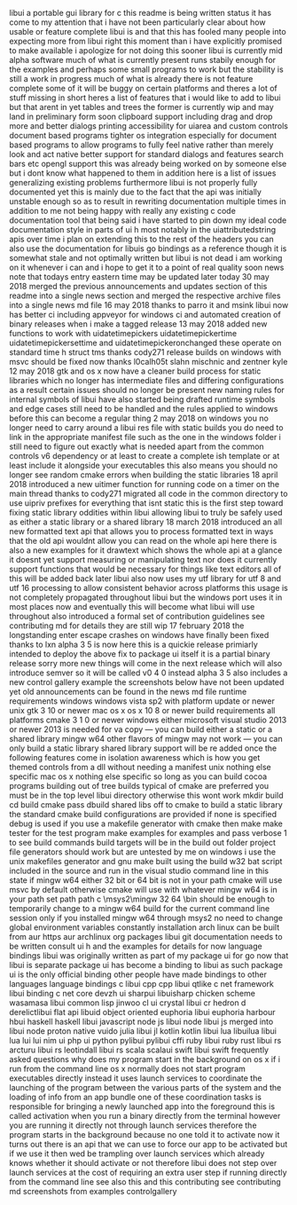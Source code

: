 libui a portable gui library for c this readme is being written status it has come to my attention that i have not been particularly clear about how usable or feature complete libui is and that this has fooled many people into expecting more from libui right this moment than i have explicitly promised to make available i apologize for not doing this sooner libui is currently mid alpha software much of what is currently present runs stabily enough for the examples and perhaps some small programs to work but the stability is still a work in progress much of what is already there is not feature complete some of it will be buggy on certain platforms and theres a lot of stuff missing in short heres a list of features that i would like to add to libui but that arent in yet tables and trees the former is currently wip and may land in preliminary form soon clipboard support including drag and drop more and better dialogs printing accessibility for uiarea and custom controls document based programs tighter os integration especially for document based programs to allow programs to fully feel native rather than merely look and act native better support for standard dialogs and features search bars etc opengl support this was already being worked on by someone else but i dont know what happened to them in addition here is a list of issues generalizing existing problems furthermore libui is not properly fully documented yet this is mainly due to the fact that the api was initially unstable enough so as to result in rewriting documentation multiple times in addition to me not being happy with really any existing c code documentation tool that being said i have started to pin down my ideal code documentation style in parts of ui h most notably in the uiattributedstring apis over time i plan on extending this to the rest of the headers you can also use the documentation for libuis go bindings as a reference though it is somewhat stale and not optimally written but libui is not dead i am working on it whenever i can and i hope to get it to a point of real quality soon news note that todays entry eastern time may be updated later today 30 may 2018 merged the previous announcements and updates section of this readme into a single news section and merged the respective archive files into a single news md file 16 may 2018 thanks to parro it and msink libui now has better ci including appveyor for windows ci and automated creation of binary releases when i make a tagged release 13 may 2018 added new functions to work with uidatetimepickers uidatetimepickertime uidatetimepickersettime and uidatetimepickeronchanged these operate on standard time h struct tms thanks cody271 release builds on windows with msvc should be fixed now thanks l0calh05t slahn mischnic and zentner kyle 12 may 2018 gtk and os x now have a cleaner build process for static libraries which no longer has intermediate files and differing configurations as a result certain issues should no longer be present new naming rules for internal symbols of libui have also started being drafted runtime symbols and edge cases still need to be handled and the rules applied to windows before this can become a regular thing 2 may 2018 on windows you no longer need to carry around a libui res file with static builds you do need to link in the appropriate manifest file such as the one in the windows folder i still need to figure out exactly what is needed apart from the common controls v6 dependency or at least to create a complete ish template or at least include it alongside your executables this also means you should no longer see random cmake errors when building the static libraries 18 april 2018 introduced a new uitimer function for running code on a timer on the main thread thanks to cody271 migrated all code in the common directory to use uipriv prefixes for everything that isnt static this is the first step toward fixing static library oddities within libui allowing libui to truly be safely used as either a static library or a shared library 18 march 2018 introduced an all new formatted text api that allows you to process formatted text in ways that the old api wouldnt allow you can read on the whole api here there is also a new examples for it drawtext which shows the whole api at a glance it doesnt yet support measuring or manipulating text nor does it currently support functions that would be necessary for things like text editors all of this will be added back later libui also now uses my utf library for utf 8 and utf 16 processing to allow consistent behavior across platforms this usage is not completely propagated throughout libui but the windows port uses it in most places now and eventually this will become what libui will use throughout also introduced a formal set of contribution guidelines see contributing md for details they are still wip 17 february 2018 the longstanding enter escape crashes on windows have finally been fixed thanks to lxn alpha 3 5 is now here this is a quickie release primiarly intended to deploy the above fix to package ui itself it is a partial binary release sorry more new things will come in the next release which will also introduce semver so it will be called v0 4 0 instead alpha 3 5 also includes a new control gallery example the screenshots below have not been updated yet old announcements can be found in the news md file runtime requirements windows windows vista sp2 with platform update or newer unix gtk 3 10 or newer mac os x os x 10 8 or newer build requirements all platforms cmake 3 1 0 or newer windows either microsoft visual studio 2013 or newer 2013 is needed for va copy — you can build either a static or a shared library mingw w64 other flavors of mingw may not work — you can only build a static library shared library support will be re added once the following features come in isolation awareness which is how you get themed controls from a dll without needing a manifest unix nothing else specific mac os x nothing else specific so long as you can build cocoa programs building out of tree builds typical of cmake are preferred you must be in the top level libui directory otherwise this wont work mkdir build cd build cmake pass dbuild shared libs off to cmake to build a static library the standard cmake build configurations are provided if none is specified debug is used if you use a makefile generator with cmake then make make tester for the test program make examples for examples and pass verbose 1 to see build commands build targets will be in the build out folder project file generators should work but are untested by me on windows i use the unix makefiles generator and gnu make built using the build w32 bat script included in the source and run in the visual studio command line in this state if mingw w64 either 32 bit or 64 bit is not in your path cmake will use msvc by default otherwise cmake will use with whatever mingw w64 is in your path set path path c \msys2\mingw 32 64 \bin should be enough to temporarily change to a mingw w64 build for the current command line session only if you installed mingw w64 through msys2 no need to change global environment variables constantly installation arch linux can be built from aur https aur archlinux org packages libui git documentation needs to be written consult ui h and the examples for details for now language bindings libui was originally written as part of my package ui for go now that libui is separate package ui has become a binding to libui as such package ui is the only official binding other people have made bindings to other languages language bindings c libui cpp cpp libui qtlike c net framework libui binding c net core devzh ui sharpui libuisharp chicken scheme wasamasa libui common lisp jinwoo cl ui crystal libui cr hedron d derelictlibui flat api libuid object oriented euphoria libui euphoria harbour hbui haskell haskell libui javascript node js libui node libui js merged into libui node proton native vuido julia libui jl kotlin kotlin libui lua libuilua libui lua lui lui nim ui php ui python pylibui pylibui cffi ruby libui ruby rust libui rs arcturu libui rs leotindall libui rs scala scalaui swift libui swift frequently asked questions why does my program start in the background on os x if i run from the command line os x normally does not start program executables directly instead it uses launch services to coordinate the launching of the program between the various parts of the system and the loading of info from an app bundle one of these coordination tasks is responsible for bringing a newly launched app into the foreground this is called activation when you run a binary directly from the terminal however you are running it directly not through launch services therefore the program starts in the background because no one told it to activate now it turns out there is an api that we can use to force our app to be activated but if we use it then wed be trampling over launch services which already knows whether it should activate or not therefore libui does not step over launch services at the cost of requiring an extra user step if running directly from the command line see also this and this contributing see contributing md screenshots from examples controlgallery